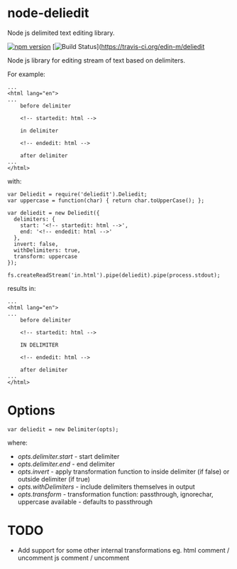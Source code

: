 # node-deliedit
Node js delimited text editing library.

[![npm version](https://badge.fury.io/js/deliedit.svg)](https://badge.fury.io/js/deliedit)
[![Build Status](https://travis-ci.org/edin-m/deliedit.svg?branch=master)](https://travis-ci.org/edin-m/deliedit

Node js library for editing stream of text based on delimiters.

For example: 

```
...
<html lang="en">
...
    before delimiter

    <!-- startedit: html -->

    in delimiter

    <!-- endedit: html -->

    after delimiter
...
</html>
```

with:

```
var Deliedit = require('deliedit').Deliedit;
var uppercase = function(char) { return char.toUpperCase(); };

var deliedit = new Deliedit({
  delimiters: {
    start: '<!-- startedit: html -->',
    end: '<!-- endedit: html -->'
  },
  invert: false,
  withDelimiters: true,
  transform: uppercase
});

fs.createReadStream('in.html').pipe(deliedit).pipe(process.stdout);
```

results in:
```
...
<html lang="en">
...
    before delimiter

    <!-- startedit: html -->

    IN DELIMITER

    <!-- endedit: html -->

    after delimiter
...
</html>
```

Options
===
```
var deliedit = new Delimiter(opts);
```

where:
- *opts.delimiter.start* - start delimiter
- *opts.delimiter.end* - end delimiter
- *opts.invert* - apply transformation function to inside delimiter (if false) or outside delimiter (if true)
- *opts.withDelimiters* - include delimiters themselves in output
- *opts.transform* - transformation function: passthrough, ignorechar, uppercase available - defaults to passthrough

TODO
===

 - Add support for some other internal transformations
   eg.  html comment / uncomment
        js comment / uncomment
